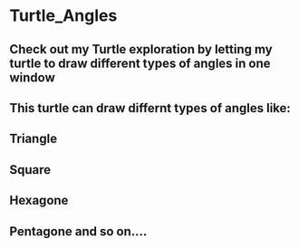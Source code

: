 # Turtle_Angles
## Check out my Turtle exploration by letting my turtle to draw different types of angles in one window
## This turtle can draw differnt types of angles like:
## Triangle
## Square
## Hexagone
## Pentagone and so on....
